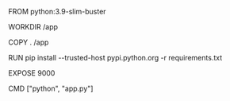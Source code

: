
FROM python:3.9-slim-buster

WORKDIR /app

COPY . /app

RUN pip install --trusted-host pypi.python.org -r requirements.txt

EXPOSE 9000

CMD ["python", "app.py"]
